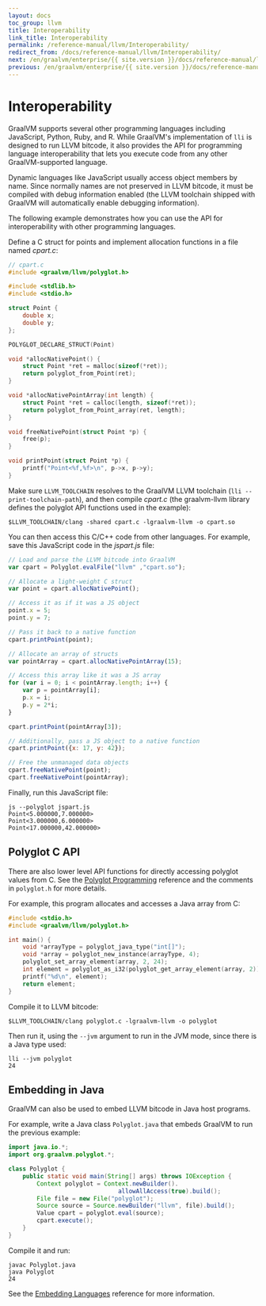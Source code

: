```yaml
---
layout: docs
toc_group: llvm
title: Interoperability
link_title: Interoperability
permalink: /reference-manual/llvm/Interoperability/
redirect_from: /docs/reference-manual/llvm/Interoperability/
next: /en/graalvm/enterprise/{{ site.version }}/docs/reference-manual/llvm/Debugging/
previous: /en/graalvm/enterprise/{{ site.version }}/docs/reference-manual/llvm/NativeExecution/
---
```

# Interoperability

GraalVM supports several other programming languages including JavaScript, Python, Ruby, and R.
While GraalVM's implementation of `lli` is designed to run LLVM bitcode, it also provides the API for programming language interoperability that lets you execute code from any other GraalVM-supported language.

Dynamic languages like JavaScript usually access object members by name. Since
normally names are not preserved in LLVM bitcode, it must be compiled with debug
information enabled (the LLVM toolchain shipped with GraalVM will automatically enable
debugging information).

The following example demonstrates how you can use the API for interoperability
with other programming languages.

Define a C struct for points and implement allocation functions in a file named _cpart.c_:

```c
// cpart.c
#include <graalvm/llvm/polyglot.h>

#include <stdlib.h>
#include <stdio.h>

struct Point {
    double x;
    double y;
};

POLYGLOT_DECLARE_STRUCT(Point)

void *allocNativePoint() {
    struct Point *ret = malloc(sizeof(*ret));
    return polyglot_from_Point(ret);
}

void *allocNativePointArray(int length) {
    struct Point *ret = calloc(length, sizeof(*ret));
    return polyglot_from_Point_array(ret, length);
}

void freeNativePoint(struct Point *p) {
    free(p);
}

void printPoint(struct Point *p) {
    printf("Point<%f,%f>\n", p->x, p->y);
}
```

Make sure `LLVM_TOOLCHAIN` resolves to the GraalVM LLVM toolchain (`lli --print-toolchain-path`),
and then compile _cpart.c_  (the graalvm-llvm library defines the polyglot
API functions used in the example):
```shell
$LLVM_TOOLCHAIN/clang -shared cpart.c -lgraalvm-llvm -o cpart.so
```

You can then access this C/C++ code from other languages. For example, save this JavaScript code in the _jspart.js_ file:
```js
// Load and parse the LLVM bitcode into GraalVM
var cpart = Polyglot.evalFile("llvm" ,"cpart.so");

// Allocate a light-weight C struct
var point = cpart.allocNativePoint();

// Access it as if it was a JS object
point.x = 5;
point.y = 7;

// Pass it back to a native function
cpart.printPoint(point);

// Allocate an array of structs
var pointArray = cpart.allocNativePointArray(15);

// Access this array like it was a JS array
for (var i = 0; i < pointArray.length; i++) {
    var p = pointArray[i];
    p.x = i;
    p.y = 2*i;
}

cpart.printPoint(pointArray[3]);

// Additionally, pass a JS object to a native function
cpart.printPoint({x: 17, y: 42});

// Free the unmanaged data objects
cpart.freeNativePoint(point);
cpart.freeNativePoint(pointArray);
```

Finally, run this JavaScript file:
```shell
js --polyglot jspart.js
Point<5.000000,7.000000>
Point<3.000000,6.000000>
Point<17.000000,42.000000>
```

## Polyglot C API

There are also lower level API functions for directly accessing polyglot values
from C. See the [Polyglot Programming](https://graalvm.org/docs/reference-manual/polyglot-programming/) reference
and the comments in `polyglot.h` for more details.

For example, this program allocates and accesses a Java array from C:
```c
#include <stdio.h>
#include <graalvm/llvm/polyglot.h>

int main() {
    void *arrayType = polyglot_java_type("int[]");
    void *array = polyglot_new_instance(arrayType, 4);
    polyglot_set_array_element(array, 2, 24);
    int element = polyglot_as_i32(polyglot_get_array_element(array, 2));
    printf("%d\n", element);
    return element;
}
```

Compile it to LLVM bitcode:
```shell
$LLVM_TOOLCHAIN/clang polyglot.c -lgraalvm-llvm -o polyglot
```

Then run it, using the `--jvm` argument to run in the JVM mode, since there is a Java type used:
```shell
lli --jvm polyglot
24
```

## Embedding in Java

GraalVM can also be used to embed LLVM bitcode in Java host programs.

For example, write a Java class `Polyglot.java` that embeds GraalVM to
run the previous example:
```java
import java.io.*;
import org.graalvm.polyglot.*;

class Polyglot {
    public static void main(String[] args) throws IOException {
        Context polyglot = Context.newBuilder().
        		               allowAllAccess(true).build();
        File file = new File("polyglot");
        Source source = Source.newBuilder("llvm", file).build();
        Value cpart = polyglot.eval(source);
        cpart.execute();
    }
}
```

Compile it and run:
```shell
javac Polyglot.java
java Polyglot
24
```

See the [Embedding Languages](https://graalvm.org/docs/reference-manual/embed-languages/) reference for
more information.
